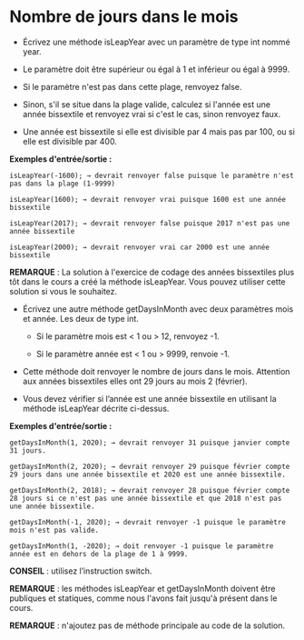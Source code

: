 # Nombre de jours dans le mois

+ Écrivez une méthode isLeapYear avec un paramètre de type int nommé year.

+ Le paramètre doit être supérieur ou égal à 1 et inférieur ou égal à 9999.

+ Si le paramètre n'est pas dans cette plage, renvoyez false.

+ Sinon, s'il se situe dans la plage valide, calculez si l'année est une année bissextile et renvoyez vrai si c'est le cas, sinon renvoyez faux.

+ Une année est bissextile si elle est divisible par 4 mais pas par 100, ou si elle est divisible par 400.

**Exemples d'entrée/sortie :**

```
isLeapYear(-1600); → devrait renvoyer false puisque le paramètre n'est pas dans la plage (1-9999)

isLeapYear(1600); → devrait renvoyer vrai puisque 1600 est une année bissextile

isLeapYear(2017); → devrait renvoyer false puisque 2017 n'est pas une année bissextile

isLeapYear(2000); → devrait renvoyer vrai car 2000 est une année bissextile
```

**REMARQUE** : La solution à l'exercice de codage des années bissextiles plus tôt dans le cours a créé la méthode isLeapYear. Vous pouvez utiliser cette solution si vous le souhaitez.

+ Écrivez une autre méthode getDaysInMonth avec deux paramètres mois et année. ​Les deux de type int.

  + Si le paramètre mois est < 1 ou > 12, renvoyez -1. 

  + Si le paramètre année est < 1 ou > 9999, renvoie -1.

+ Cette méthode doit renvoyer le nombre de jours dans le mois. Attention aux années bissextiles elles ont 29 jours au mois 2 (février).

+ Vous devez vérifier si l’année est une année bissextile en utilisant la méthode isLeapYear décrite ci-dessus.

**Exemples d'entrée/sortie :**

```
getDaysInMonth(1, 2020); → devrait renvoyer 31 puisque janvier compte 31 jours.

getDaysInMonth(2, 2020); → devrait renvoyer 29 puisque février compte 29 jours dans une année bissextile et 2020 est une année bissextile.

getDaysInMonth(2, 2018); → devrait renvoyer 28 puisque février compte 28 jours si ce n'est pas une année bissextile et que 2018 n'est pas une année bissextile.

getDaysInMonth(-1, 2020); → devrait renvoyer -1 puisque le paramètre mois n'est pas valide.

getDaysInMonth(1, -2020); → doit renvoyer -1 puisque le paramètre année est en dehors de la plage de 1 à 9999.
```


**CONSEIL** : utilisez l’instruction switch.

**REMARQUE** : les méthodes isLeapYear et getDaysInMonth doivent être publiques et statiques, comme nous l'avons fait jusqu'à présent dans le cours.

**REMARQUE** : n'ajoutez pas de méthode principale au code de la solution.